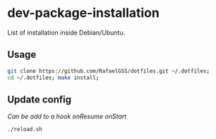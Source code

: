 # dev-package-installation

List of installation inside Debian/Ubuntu.

## Usage

```sh
git clone https://github.com/RafaelGSS/dotfiles.git ~/.dotfiles;
cd ~/.dotfiles; make install;
```

## Update config
_Can be add to a hook onResume onStart_
```sh
./reload.sh
```
